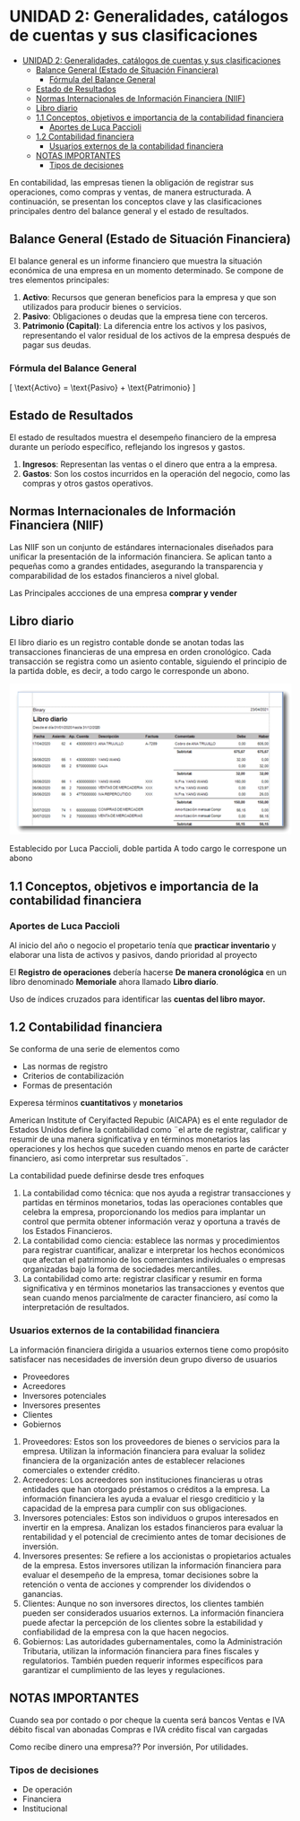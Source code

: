 <!-- Para la unidad 2 de conta, trataré de estructurar de diferente manera, no me gustó hacerlo por fechas -->
<!-- Supongo que lo haré por temas, si no ya se me ocurrirá algo -->

# UNIDAD 2: Generalidades, catálogos de cuentas y sus clasificaciones

- [UNIDAD 2: Generalidades, catálogos de cuentas y sus clasificaciones](#unidad-2-generalidades-catálogos-de-cuentas-y-sus-clasificaciones)
  - [Balance General (Estado de Situación Financiera)](#balance-general-estado-de-situación-financiera)
    - [Fórmula del Balance General](#fórmula-del-balance-general)
  - [Estado de Resultados](#estado-de-resultados)
  - [Normas Internacionales de Información Financiera (NIIF)](#normas-internacionales-de-información-financiera-niif)
  - [Libro diario](#libro-diario)
  - [1.1 Conceptos, objetivos e importancia de la contabilidad financiera](#11-conceptos-objetivos-e-importancia-de-la-contabilidad-financiera)
    - [Aportes de Luca Paccioli](#aportes-de-luca-paccioli)
  - [1.2 Contabilidad financiera](#12-contabilidad-financiera)
    - [Usuarios externos de la contabilidad financiera](#usuarios-externos-de-la-contabilidad-financiera)
  - [NOTAS IMPORTANTES](#notas-importantes)
    - [Tipos de decisiones](#tipos-de-decisiones)

En contabilidad, las empresas tienen la obligación de registrar sus operaciones, como compras y ventas, de manera estructurada. A continuación, se presentan los conceptos clave y las clasificaciones principales dentro del balance general y el estado de resultados.

## Balance General (Estado de Situación Financiera)

El balance general es un informe financiero que muestra la situación económica de una empresa en un momento determinado. Se compone de tres elementos principales:

1. **Activo**: Recursos que generan beneficios para la empresa y que son utilizados para producir bienes o servicios.
2. **Pasivo**: Obligaciones o deudas que la empresa tiene con terceros.
3. **Patrimonio (Capital)**: La diferencia entre los activos y los pasivos, representando el valor residual de los activos de la empresa después de pagar sus deudas.

### Fórmula del Balance General

\[
\text{Activo} = \text{Pasivo} + \text{Patrimonio}
\]

## Estado de Resultados

El estado de resultados muestra el desempeño financiero de la empresa durante un período específico, reflejando los ingresos y gastos.

1. **Ingresos**: Representan las ventas o el dinero que entra a la empresa.
2. **Gastos**: Son los costos incurridos en la operación del negocio, como las compras y otros gastos operativos.

## Normas Internacionales de Información Financiera (NIIF)

Las NIIF son un conjunto de estándares internacionales diseñados para unificar la presentación de la información financiera. Se aplican tanto a pequeñas como a grandes entidades, asegurando la transparencia y comparabilidad de los estados financieros a nivel global.

Las Principales accciones de una empresa **comprar y vender**

## Libro diario

El libro diario es un registro contable donde se anotan todas las transacciones financieras de una empresa en orden cronológico. Cada transacción se registra como un asiento contable, siguiendo el principio de la partida doble, es decir, a todo cargo le corresponde un abono.

![Ejemplo de libro diario](IMG/image.png)

Establecido por Luca Paccioli, doble partida
A todo cargo le correspone un abono

<!-- Agrega contenido sobre partida doble-->

## 1.1 Conceptos, objetivos e importancia de la contabilidad financiera

### Aportes de Luca Paccioli

Al inicio del año o negocio el propetario tenía que **practicar inventario** y elaborar una lista de activos y pasivos, dando prioridad al proyecto

El **Registro de operaciones** debería hacerse **De manera cronológica** en un libro denominado **Memoriale** ahora llamado **Libro diarío**.

Uso de índices cruzados para identificar las **cuentas del libro mayor.**

## 1.2 Contabilidad financiera

Se conforma de una serie de elementos como

- Las normas de registro
- Criterios de contabilización
- Formas de presentación

Experesa términos **cuantitativos** y **monetarios**

American Institute of Ceryifacted Repubic (AICAPA) es el ente regulador de Estados Unidos define la contabilidad como ¨el arte de registrar, calificar y resumir de una manera significativa y en términos monetarios las operaciones y los hechos que suceden cuando menos en parte de carácter financiero, asi como interpretar sus resultados¨.

La contabilidad puede definirse desde tres enfoques

1. La contabilidad como técnica: que nos ayuda a registrar transacciones y partidas en términos monetarios, todas las operaciones contables que celebra la empresa, proporcionando los medios para implantar un control que permita obtener información veraz y oportuna a través de los Estados Financieros.
2. La contabilidad como ciencia: establece las normas y procedimientos para registrar cuantificar, analizar e interpretar los hechos económicos que afectan el patrimonio de los comerciantes individuales o empresas organizadas bajo la forma de sociedades mercantiles.
3. La contabilidad como arte: registrar clasificar y resumir en forma significativa y en términos monetarios las transacciones y eventos que sean cuando menos parcialmente de caracter financiero, así como la interpretación de resultados.

### Usuarios externos de la contabilidad financiera

La información financiera dirigida a usuarios externos tiene como propósito satisfacer nas necesidades de inversión deun grupo diverso de usuarios

- Proveedores
- Acreedores
- Inversores potenciales
- Inversores presentes
- Clientes
- Gobiernos

1. Proveedores: Estos son los proveedores de bienes o servicios para la empresa. Utilizan la información financiera para evaluar la solidez financiera de la organización antes de establecer relaciones comerciales o extender crédito.
2. Acreedores: Los acreedores son instituciones financieras u otras entidades que han otorgado préstamos o créditos a la empresa. La información financiera les ayuda a evaluar el riesgo crediticio y la capacidad de la empresa para cumplir con sus obligaciones.
3. Inversores potenciales: Estos son individuos o grupos interesados en invertir en la empresa. Analizan los estados financieros para evaluar la rentabilidad y el potencial de crecimiento antes de tomar decisiones de inversión.
4. Inversores presentes: Se refiere a los accionistas o propietarios actuales de la empresa. Estos inversores utilizan la información financiera para evaluar el desempeño de la empresa, tomar decisiones sobre la retención o venta de acciones y comprender los dividendos o ganancias.
5. Clientes: Aunque no son inversores directos, los clientes también pueden ser considerados usuarios externos. La información financiera puede afectar la percepción de los clientes sobre la estabilidad y confiabilidad de la empresa con la que hacen negocios.
6. Gobiernos: Las autoridades gubernamentales, como la Administración Tributaria, utilizan la información financiera para fines fiscales y regulatorios. También pueden requerir informes específicos para garantizar el cumplimiento de las leyes y regulaciones.

## NOTAS IMPORTANTES

Cuando sea por contado o por cheque la cuenta será bancos
Ventas e IVA débito fiscal van abonadas
Compras e IVA crédito fiscal van cargadas

Como recibe dinero una empresa?? Por inversión, Por utilidades.

### Tipos de decisiones

- De operación
- Financiera
- Institucional